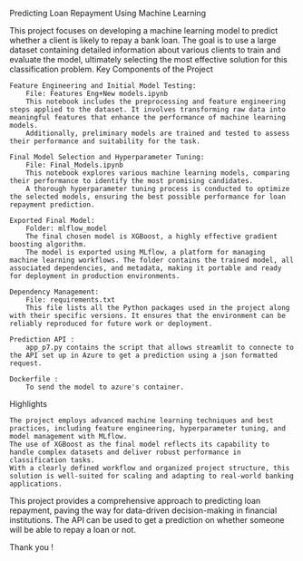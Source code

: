 Predicting Loan Repayment Using Machine Learning

This project focuses on developing a machine learning model to predict whether a client is likely to repay a bank loan. The goal is to use a large dataset containing detailed information about various clients to train and evaluate the model, ultimately selecting the most effective solution for this classification problem.
Key Components of the Project

    Feature Engineering and Initial Model Testing:
        File: Features Eng+New models.ipynb
        This notebook includes the preprocessing and feature engineering steps applied to the dataset. It involves transforming raw data into meaningful features that enhance the performance of machine learning models.
        Additionally, preliminary models are trained and tested to assess their performance and suitability for the task.

    Final Model Selection and Hyperparameter Tuning:
        File: Final_Models.ipynb
        This notebook explores various machine learning models, comparing their performance to identify the most promising candidates.
        A thorough hyperparameter tuning process is conducted to optimize the selected models, ensuring the best possible performance for loan repayment prediction.

    Exported Final Model:
        Folder: mlflow_model
        The final chosen model is XGBoost, a highly effective gradient boosting algorithm.
        The model is exported using MLflow, a platform for managing machine learning workflows. The folder contains the trained model, all associated dependencies, and metadata, making it portable and ready for deployment in production environments.

    Dependency Management:
        File: requirements.txt
        This file lists all the Python packages used in the project along with their specific versions. It ensures that the environment can be reliably reproduced for future work or deployment.

    Prediction API :
        app_p7.py contains the script that allows streamlit to connecte to the API set up in Azure to get a prediction using a json formatted request.

    Dockerfile : 
        To send the model to azure's container.
    

Highlights

    The project employs advanced machine learning techniques and best practices, including feature engineering, hyperparameter tuning, and model management with MLflow.
    The use of XGBoost as the final model reflects its capability to handle complex datasets and deliver robust performance in classification tasks.
    With a clearly defined workflow and organized project structure, this solution is well-suited for scaling and adapting to real-world banking applications.

This project provides a comprehensive approach to predicting loan repayment, paving the way for data-driven decision-making in financial institutions. The API can be used to get a prediction on whether someone will be able to repay a loan or not.

Thank you !
